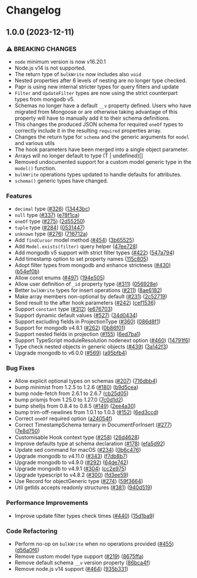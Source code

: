 # Changelog

## 1.0.0 (2023-12-11)


### ⚠ BREAKING CHANGES

* `node` minimum version is now v16.20.1
* Node.js v14 is not supported.
* The return type of `bulkWrite` now includes also `void`
* Nested properties after 6 levels of nesting are no longer type checked.
* Papr is using new internal stricter types for query filters and update
* `Filter` and `UpdateFilter` types are now using the strict counterpart types from mongodb v5.
* Schemas no longer have a default `__v` property defined. Users who have migrated from Mongoose or are otherwise taking advantage of this property will have to manually add it to their schema definitions.
* This changes the produced JSON schema for required `oneOf` types to correctly include it in the resulting `required` properties array.
* Changes the return type for `schema` and the generic arguments for `model` and various utils
* The hook parameters have been merged into a single object parameter.
* Arrays will no longer default to type (T | undefined)[]
* Removed undocumented support for a custom model generic type in the `model()` function.
* `bulkWrite` operations types updated to handle defaults for attributes.
* `schema()` generic types have changed.

### Features

* `decimal` type ([#326](https://github.com/CarlosLozanoHealthCaters/papr/issues/326)) ([13443bc](https://github.com/CarlosLozanoHealthCaters/papr/commit/13443bc196c369720d5605f26fb513e9b8e27e2e))
* `null` type ([#337](https://github.com/CarlosLozanoHealthCaters/papr/issues/337)) ([e78f1ca](https://github.com/CarlosLozanoHealthCaters/papr/commit/e78f1ca9e4aeaa61a176201ef38ba50bf98a1dc4))
* `oneOf` type ([#275](https://github.com/CarlosLozanoHealthCaters/papr/issues/275)) ([2d55250](https://github.com/CarlosLozanoHealthCaters/papr/commit/2d55250a99f0629f051fe7d768080046d30d5866))
* `tuple` type ([#284](https://github.com/CarlosLozanoHealthCaters/papr/issues/284)) ([0531447](https://github.com/CarlosLozanoHealthCaters/papr/commit/0531447af494e60ff0ecfeeffc29c169a359c7b6))
* `unknown` type ([#276](https://github.com/CarlosLozanoHealthCaters/papr/issues/276)) ([716712a](https://github.com/CarlosLozanoHealthCaters/papr/commit/716712a0241761a8b3008ef52f090aa9532e9b9f))
* Add `findCursor` model method ([#454](https://github.com/CarlosLozanoHealthCaters/papr/issues/454)) ([3b65525](https://github.com/CarlosLozanoHealthCaters/papr/commit/3b6552593403d4fd4f2c382f53021e4b5666406e))
* Add `Model.exists(filter)` query helper ([47ee728](https://github.com/CarlosLozanoHealthCaters/papr/commit/47ee728c0d8ce36943aa211e98d81f00aa2fe62c))
* Add mongodb v5 support with strict filter types ([#422](https://github.com/CarlosLozanoHealthCaters/papr/issues/422)) ([547a794](https://github.com/CarlosLozanoHealthCaters/papr/commit/547a794dc4256e5a97f3bf13a08b4de659fd411d))
* Add timestamp option to set property names ([115c805](https://github.com/CarlosLozanoHealthCaters/papr/commit/115c805d902176aec11c4b3cb8af2d09fe27b913))
* Adopt filter types from mongodb and enhance strictness ([#430](https://github.com/CarlosLozanoHealthCaters/papr/issues/430)) ([b54ef0b](https://github.com/CarlosLozanoHealthCaters/papr/commit/b54ef0b76ee899d1a6d7e0fae9b90e3063775eaf))
* Allow const enums ([#497](https://github.com/CarlosLozanoHealthCaters/papr/issues/497)) ([194e505](https://github.com/CarlosLozanoHealthCaters/papr/commit/194e505ae0837fc53cc746330ca003f7a106e8a0))
* Allow user definition of `_id` property type ([#311](https://github.com/CarlosLozanoHealthCaters/papr/issues/311)) ([056928e](https://github.com/CarlosLozanoHealthCaters/papr/commit/056928e955a34aa466d547dd99d1cb75f59ece9d))
* Better `bulkWrite` types for insert operations ([#211](https://github.com/CarlosLozanoHealthCaters/papr/issues/211)) ([8ae6182](https://github.com/CarlosLozanoHealthCaters/papr/commit/8ae6182d871fc6daec346884b3ed5bb2333d4964))
* Make array members non-optional by default ([#231](https://github.com/CarlosLozanoHealthCaters/papr/issues/231)) ([2c52719](https://github.com/CarlosLozanoHealthCaters/papr/commit/2c52719f0025c85760c3d5a82660cdb5cf2c8c5b))
* Send result to the after hook parameters ([#242](https://github.com/CarlosLozanoHealthCaters/papr/issues/242)) ([cef1536](https://github.com/CarlosLozanoHealthCaters/papr/commit/cef1536ba7eff4c2e6b52a2106eb88b9bff2149f))
* Support `constant` type ([#312](https://github.com/CarlosLozanoHealthCaters/papr/issues/312)) ([e676703](https://github.com/CarlosLozanoHealthCaters/papr/commit/e67670399dad5dfbbe7b30ea688f5c7912ba7a8b))
* Support dynamic default values ([#527](https://github.com/CarlosLozanoHealthCaters/papr/issues/527)) ([34d0434](https://github.com/CarlosLozanoHealthCaters/papr/commit/34d043423f79a541b622053e10793dc22313cb01))
* Support excluding fields in ProjectionType ([#360](https://github.com/CarlosLozanoHealthCaters/papr/issues/360)) ([086d8f1](https://github.com/CarlosLozanoHealthCaters/papr/commit/086d8f160d7ec6fdd78e439f3d5b8d6d94f5ace2))
* Support for mongodb v4.8.1 ([#262](https://github.com/CarlosLozanoHealthCaters/papr/issues/262)) ([0b86f01](https://github.com/CarlosLozanoHealthCaters/papr/commit/0b86f01954cd6a9370ae7fd3924b6e862cf94473))
* Support nested fields in projection ([#155](https://github.com/CarlosLozanoHealthCaters/papr/issues/155)) ([6ed7ba1](https://github.com/CarlosLozanoHealthCaters/papr/commit/6ed7ba12cc0216d1156d155f7a6eb0985b34bc0b))
* Support TypeScript moduleResolution nodenext option ([#460](https://github.com/CarlosLozanoHealthCaters/papr/issues/460)) ([14791f6](https://github.com/CarlosLozanoHealthCaters/papr/commit/14791f671e652db1814c618afc67face19271c08))
* Type check nested objects in generic objects ([#439](https://github.com/CarlosLozanoHealthCaters/papr/issues/439)) ([3a142f3](https://github.com/CarlosLozanoHealthCaters/papr/commit/3a142f333d95c7a4145db2e4deff022655862e6e))
* Upgrade mongodb to v6.0.0 ([#569](https://github.com/CarlosLozanoHealthCaters/papr/issues/569)) ([a95bfb4](https://github.com/CarlosLozanoHealthCaters/papr/commit/a95bfb45c11d6bcaf48d5ed51f0f7299814776a2))


### Bug Fixes

* Allow explicit optional types on schemas ([#207](https://github.com/CarlosLozanoHealthCaters/papr/issues/207)) ([716dbb4](https://github.com/CarlosLozanoHealthCaters/papr/commit/716dbb404092162aa438eeb05dfa2afa393b735f))
* bump minimist from 1.2.5 to 1.2.6 ([#180](https://github.com/CarlosLozanoHealthCaters/papr/issues/180)) ([b9d5cea](https://github.com/CarlosLozanoHealthCaters/papr/commit/b9d5cea0713b286352790703e27365528fe02dd2))
* bump node-fetch from 2.6.1 to 2.6.7 ([cb25d05](https://github.com/CarlosLozanoHealthCaters/papr/commit/cb25d05bdceb0d51ebee42ef87da868c67f40c26))
* bump prismjs from 1.25.0 to 1.27.0 ([7c0d1d2](https://github.com/CarlosLozanoHealthCaters/papr/commit/7c0d1d212e3a63979ece1ced78f4d4999f7c95ca))
* bump shelljs from 0.8.4 to 0.8.5 ([#149](https://github.com/CarlosLozanoHealthCaters/papr/issues/149)) ([2ee4a30](https://github.com/CarlosLozanoHealthCaters/papr/commit/2ee4a30e6d99cad06339a1b290d29d25e8114a13))
* bump trim-off-newlines from 1.0.1 to 1.0.3 ([#152](https://github.com/CarlosLozanoHealthCaters/papr/issues/152)) ([6ed3ccd](https://github.com/CarlosLozanoHealthCaters/papr/commit/6ed3ccd1923d06a53e7210441f0e4f68e9e77782))
* Correct `oneOf` required option ([a24054f](https://github.com/CarlosLozanoHealthCaters/papr/commit/a24054fbfaeb0f1ad58470080db6cc77bae23533))
* Correct TimestampSchema ternary in DocumentForInsert ([#277](https://github.com/CarlosLozanoHealthCaters/papr/issues/277)) ([7e8d750](https://github.com/CarlosLozanoHealthCaters/papr/commit/7e8d7504aeee51e6ad0c27a9df7a8597fdb63f74))
* Customisable Hook context type ([#258](https://github.com/CarlosLozanoHealthCaters/papr/issues/258)) ([26d4628](https://github.com/CarlosLozanoHealthCaters/papr/commit/26d4628ef1fef0ca9266d4a4c6d21c3fc53313e7))
* Improve defaults type at schema declaration ([#178](https://github.com/CarlosLozanoHealthCaters/papr/issues/178)) ([efa5d92](https://github.com/CarlosLozanoHealthCaters/papr/commit/efa5d92b1ed47a4145b5bac7e27c1793ca029954))
* Update sed command for macOS ([#234](https://github.com/CarlosLozanoHealthCaters/papr/issues/234)) ([0b6c476](https://github.com/CarlosLozanoHealthCaters/papr/commit/0b6c47620e670ac00ae42681b7f9f74c478e8112))
* Upgrade mongodb to v4.11.0 ([#343](https://github.com/CarlosLozanoHealthCaters/papr/issues/343)) ([f7db8b7](https://github.com/CarlosLozanoHealthCaters/papr/commit/f7db8b70b1fcf294890319d374151dbb67e2af44))
* Upgrade mongodb to v4.9.0 ([#292](https://github.com/CarlosLozanoHealthCaters/papr/issues/292)) ([64de742](https://github.com/CarlosLozanoHealthCaters/papr/commit/64de742dfbc07e16611de4e3f05128fd92c6ff31))
* Upgrade mongodb to v4.9.1 ([#304](https://github.com/CarlosLozanoHealthCaters/papr/issues/304)) ([cc2e975](https://github.com/CarlosLozanoHealthCaters/papr/commit/cc2e97562bb9bd502b1851debdc58727f7a1d398))
* Upgrade typescript to v4.8.2 ([#300](https://github.com/CarlosLozanoHealthCaters/papr/issues/300)) ([fd3ee59](https://github.com/CarlosLozanoHealthCaters/papr/commit/fd3ee591b281adcabc8d5207244283063592b19f))
* Use Record for objectGeneric type ([#274](https://github.com/CarlosLozanoHealthCaters/papr/issues/274)) ([59f3664](https://github.com/CarlosLozanoHealthCaters/papr/commit/59f3664389a4ead84cae185ab4526a3f04f580da))
* Util getIds accepts readonly structures ([#381](https://github.com/CarlosLozanoHealthCaters/papr/issues/381)) ([940d519](https://github.com/CarlosLozanoHealthCaters/papr/commit/940d519c9b05af42efa1b3a8c7373753abc3bc47))


### Performance Improvements

* Improve update filter types check times ([#440](https://github.com/CarlosLozanoHealthCaters/papr/issues/440)) ([15d1ba9](https://github.com/CarlosLozanoHealthCaters/papr/commit/15d1ba903d3d7ecba3522d5b8908014ad2b5355d))


### Code Refactoring

* Perform no-op on `bulkWrite` when no operations provided ([#455](https://github.com/CarlosLozanoHealthCaters/papr/issues/455)) ([d56a0f6](https://github.com/CarlosLozanoHealthCaters/papr/commit/d56a0f67e00de30e13b1be814a5f33bb455f0004))
* Remove custom model type support ([#219](https://github.com/CarlosLozanoHealthCaters/papr/issues/219)) ([8675ffa](https://github.com/CarlosLozanoHealthCaters/papr/commit/8675ffa0cfcf247c85f41ed2254b497ae3cd1ff1))
* Remove default schema `__v` version property ([86bca4f](https://github.com/CarlosLozanoHealthCaters/papr/commit/86bca4f4b45fa06cc3be9536bd0f0b51e27228e0))
* Remove node.js v14 support ([#464](https://github.com/CarlosLozanoHealthCaters/papr/issues/464)) ([935b331](https://github.com/CarlosLozanoHealthCaters/papr/commit/935b33162aa41356779131182767630f8776b1c4))
